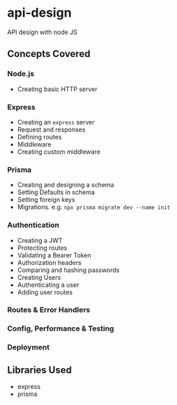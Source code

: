 # api-design

API design with node JS

## Concepts Covered

### Node.js

- Creating basic HTTP server

### Express

- Creating an `express` server
- Request and responses
- Defining routes
- Middleware
- Creating custom middleware

### Prisma

- Creating and designing a schema
- Setting Defaults in schema
- Setting foreign keys
- Migrations. e.g. `npx prisma migrate dev --name init`

### Authentication

- Creating a JWT
- Protecting routes
- Validating a Bearer Token
- Authorization headers
- Comparing and hashing passwords
- Creating Users
- Authenticating a user
- Adding user routes

### Routes & Error Handlers

### Config, Performance & Testing

### Deployment

## Libraries Used

- express
- prisma
